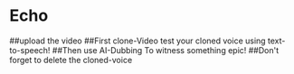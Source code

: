 # Echo
##upload the video
##First clone-Video
test your cloned voice using text-to-speech!
##Then use AI-Dubbing
To witness something epic!
##Don't forget to delete the cloned-voice 
